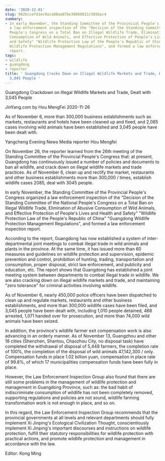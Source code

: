 ```yaml
---
date: '2020-12-01'
slug: 982bcce7d1ec9aca88aa87be30060811c585bac4
summary:
- In early November, the Standing Committee of the Provincial People's Congress organized
  a law enforcement inspection of the "Decision of the Standing Committee of the National
  People's Congress on a Total Ban on Illegal Wildlife Trade, Elimination of Abusive
  Consumption of Wild Animals, and Effective Protection of People's Lives and Health
  and Safety" "Wildlife Protection Law of the People's Republic of China" "Guangdong
  Wildlife Protection Management Regulations", and formed a law enforcement inspection
  report.
tags:
- wildlife
- guangdong
- reporter
title: ' Guangdong Cracks Down on Illegal Wildlife Markets and Trade, Has Dealt with
  3,045 People '
---
```


 Guangdong Crackdown on Illegal Wildlife Markets and Trade, Dealt with 3,045 People

JinYang.com by Hou MengFei 2020-11-26

As of November 6, more than 300,000 business establishments such as markets, restaurants and hotels have been cleaned up and fixed, and 2,085 cases involving wild animals have been established and 3,045 people have been dealt with.

Yangcheng Evening News Media reporter Hou Mengfei

On November 26, the reporter learned from the 26th meeting of the Standing Committee of the Provincial People's Congress that: at present, Guangdong has continuously issued a number of policies and documents to ban all wildlife, and crack down on illegal wildlife markets and trade practices. As of November 6, clean up and rectify the market, restaurants and other business establishments more than 300,000 / times, establish wildlife cases 2085, deal with 3045 people.

In early November, the Standing Committee of the Provincial People's Congress organized a law enforcement inspection of the "Decision of the Standing Committee of the National People's Congress on a Total Ban on Illegal Wildlife Trade, Elimination of Abusive Consumption of Wild Animals, and Effective Protection of People's Lives and Health and Safety" "Wildlife Protection Law of the People's Republic of China" "Guangdong Wildlife Protection Management Regulations", and formed a law enforcement inspection report.

According to the report, Guangdong has now established a system of inter-departmental joint meetings to combat illegal trade in wild animals and plants in the province. At the same time, it has issued more than 60 measures and guidelines on wildlife protection and supervision, epidemic prevention and control, prohibition of hunting, trading, transportation and consumption, proper disposal, strict law enforcement, and publicity and education, etc. The report shows that Guangdong has established a joint meeting system between departments to combat illegal trade in wildlife. We are also cracking down on illegal wildlife markets and trade, and maintaining "zero tolerance" for criminal activities involving wildlife.

As of November 6, nearly 450,000 police officers have been dispatched to clean up and regulate markets, restaurants and other business establishments, and more than 300,000 wildlife cases have been filed, and 3,045 people have been dealt with, including 1,010 people detained, 468 arrested, 1,071 handed over for prosecution, and more than 74,000 wild animals have been seized.

In addition, the province's wildlife farmer exit compensation work is also advancing in an orderly manner. As of November 13, Guangzhou and other 18 cities (Shenzhen, Shantou, Chaozhou City, no disposal task) have completed the withdrawal of disposal of 5,448 farmers, the completion rate of 100%, the completion of the disposal of wild animals 47,142,300 / only. Compensation funds in place 1.02 billion yuan, compensation in place rate of 99.8%, of which 17 municipalities compensation funds have been fully in place.

However, the Law Enforcement Inspection Group also found that there are still some problems in the management of wildlife protection and management in Guangdong Province, such as: the bad habit of indiscriminate consumption of wildlife has not been completely removed, supporting regulations and policies are not sound, wildlife farming transformation work is not enough in place, and so on.

In this regard, the Law Enforcement Inspection Group recommends that the provincial governments at all levels and relevant departments should fully implement Xi Jinping's Ecological Civilization Thought, conscientiously implement Xi Jinping's important discourses and instructions on wildlife protection, fulfill their statutory responsibilities for wildlife protection with practical actions, and promote wildlife protection and management in accordance with the law.

Editor: Kong Ming

 
        